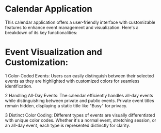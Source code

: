 # Calendar Application

This calendar application offers a user-friendly interface with customizable features to enhance event management and visualization. Here's a breakdown of its key functionalities:



# Event Visualization and Customization:
1  Color-Coded Events: Users can easily distinguish between their selected events as they are highlighted with customized colors for seamless identification.

2  Handling All-Day Events: The calendar efficiently handles all-day events while distinguishing between private and public events. Private event titles remain hidden, displaying a static title like "Busy" for privacy.

3  Distinct Color Coding: Different types of events are visually differentiated with unique color codes. Whether it's a normal event, stretching session, or an all-day event, each type is represented distinctly for clarity.
